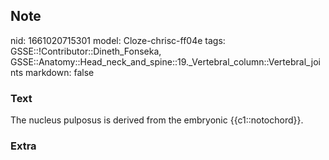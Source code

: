 ## Note
nid: 1661020715301
model: Cloze-chrisc-ff04e
tags: GSSE::!Contributor::Dineth_Fonseka, GSSE::Anatomy::Head_neck_and_spine::19._Vertebral_column::Vertebral_joints
markdown: false

### Text
<div>
  The nucleus pulposus is derived from the embryonic
  {{c1::notochord}}.
</div>

### Extra


